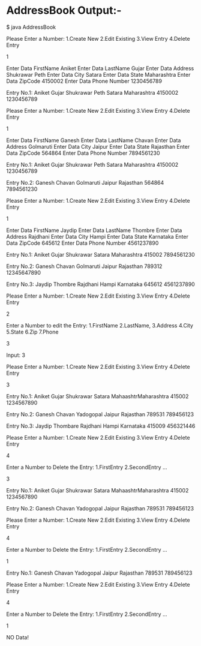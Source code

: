 # AddressBook Output:-  
$ java AddressBook

Please Enter a Number: 1.Create New   2.Edit Existing   3.View Entry   4.Delete Entry

1

Enter Data FirstName
Aniket
Enter Data LastName
Gujar
Enter Data Address
Shukrawar Peth
Enter Data City
Satara
Enter Data  State
Maharashtra
Enter Data  ZipCode
4150002
Enter Data Phone Number
1230456789

Entry No.1: Aniket Gujar
Shukrawar Peth Satara Maharashtra 4150002
1230456789

Please Enter a Number: 1.Create New   2.Edit Existing   3.View Entry   4.Delete Entry

1

Enter Data FirstName
Ganesh
Enter Data LastName
Chavan
Enter Data Address
Golmaruti
Enter Data City
Jaipur
Enter Data  State
Rajasthan
Enter Data  ZipCode
564864
Enter Data Phone Number
7894561230

Entry No.1: Aniket Gujar
Shukrawar Peth Satara Maharashtra 4150002
1230456789

Entry No.2: Ganesh Chavan
Golmaruti Jaipur Rajasthan 564864
7894561230

Please Enter a Number: 1.Create New   2.Edit Existing   3.View Entry   4.Delete Entry

1

Enter Data FirstName
Jaydip
Enter Data LastName
Thombre
Enter Data Address
Rajdhani
Enter Data City
Hampi
Enter Data  State
Karnataka
Enter Data  ZipCode
645612
Enter Data Phone Number
4561237890

Entry No.1: Aniket Gujar
Shukrawar Satara Maharashtra 415002
7894561230

Entry No.2: Ganesh Chavan
Golmaruti Jaipur Rajasthan 789312
12345647890

Entry No.3: Jaydip Thombre
Rajdhani Hampi Karnataka 645612
4561237890

Please Enter a Number: 1.Create New   2.Edit Existing   3.View Entry   4.Delete Entry

2

Enter a Number to edit the Entry: 1.FirstName 2.LastName, 3.Address 4.City 5.State 6.Zip 7.Phone

3

Input: 3

Please Enter a Number: 1.Create New   2.Edit Existing   3.View Entry   4.Delete Entry

3

Entry No.1: Aniket Gujar
Shukrawar Satara MahaashtrMaharashtra 415002
1234567890

Entry No.2: Ganesh Chavan
Yadogopal Jaipur Rajasthan 789531
789456123

Entry No.3: Jaydip Thombare
Rajdhani Hampi Karnataka 415009
456321446

Please Enter a Number: 1.Create New   2.Edit Existing   3.View Entry   4.Delete Entry

4

Enter a Number to Delete the Entry: 1.FirstEntry 2.SecondEntry ...

3

Entry No.1: Aniket Gujar
Shukrawar Satara MahaashtrMaharashtra 415002
1234567890

Entry No.2: Ganesh Chavan
Yadogopal Jaipur Rajasthan 789531
789456123

Please Enter a Number: 1.Create New   2.Edit Existing   3.View Entry   4.Delete Entry

4

Enter a Number to Delete the Entry: 1.FirstEntry 2.SecondEntry ...

1

Entry No.1: Ganesh Chavan
Yadogopal Jaipur Rajasthan 789531
789456123

Please Enter a Number: 1.Create New   2.Edit Existing   3.View Entry   4.Delete Entry

4

Enter a Number to Delete the Entry: 1.FirstEntry 2.SecondEntry ...

1

NO Data!

